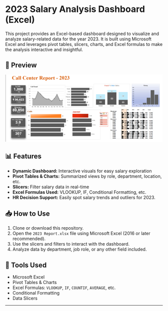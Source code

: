 # 2023 Salary Analysis Dashboard (Excel)

This project provides an Excel-based dashboard designed to visualize and analyze salary-related data for the year 2023. It is built using Microsoft Excel and leverages pivot tables, slicers, charts, and Excel formulas to make the analysis interactive and insightful.

## 📸 Preview

![Dashboard Preview](https://github.com/Sanjeev027/2023_Call_Center_Report/blob/main/Call_Center_Report.png)

## 📊 Features

- **Dynamic Dashboard:** Interactive visuals for easy salary exploration
- **Pivot Tables & Charts:** Summarized views by role, department, location, etc.
- **Slicers:** Filter salary data in real-time
- **Excel Formulas Used:** VLOOKUP, IF, Conditional Formatting, etc.
- **HR Decision Support:** Easily spot salary trends and outliers for 2023.
  
## 📥 How to Use

1. Clone or download this repository.
2. Open the `2023 Report.xlsx` file using Microsoft Excel (2016 or later recommended).
3. Use the slicers and filters to interact with the dashboard.
4. Analyze data by department, job role, or any other field included.

## 🧰 Tools Used

- Microsoft Excel
- Pivot Tables & Charts
- Excel Formulas: `VLOOKUP`, `IF`, `COUNTIF`, `AVERAGE`, etc.
- Conditional Formatting
- Data Slicers

---

